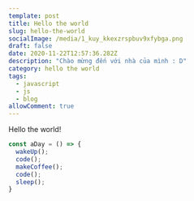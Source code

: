 ```yaml
---
template: post
title: Hello the world
slug: hello-the-world
socialImage: /media/1_kuy_kkexzrspbuv9xfybga.png
draft: false
date: 2020-11-22T12:57:36.282Z
description: "Chào mừng đến với nhà của mình : D"
category: hello the world
tags:
  - javascript
  - js
  - blog
allowComment: true
---
```

Hello the world!

```javascript
const aDay = () => {
  wakeUp();
  code();
  makeCoffee();
  code();
  sleep();
}
```
